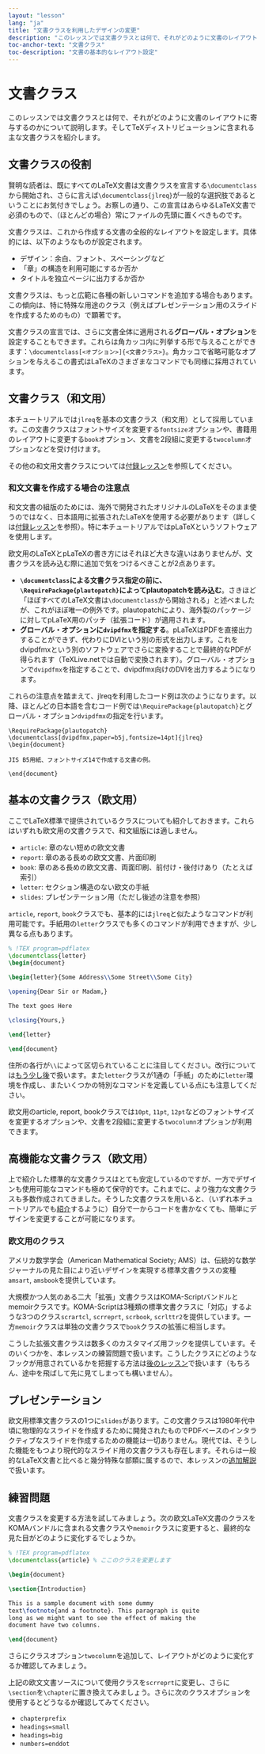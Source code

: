 ```yaml
---
layout: "lesson"
lang: "ja"
title: "文書クラスを利用したデザインの変更"
description: "このレッスンでは文書クラスとは何で、それがどのように文書のレイアウトに寄与するのかについて説明します。そしてTeXディストリビューションに含まれる主な文書クラスを紹介します。"
toc-anchor-text: "文書クラス"
toc-description: "文書の基本的なレイアウト設定"
---
```


# 文書クラス

<span class="summary">このレッスンでは文書クラスとは何で、それがどのように文書のレイアウトに寄与するのかについて説明します。そしてTeXディストリビューションに含まれる主な文書クラスを紹介します。</span>

## 文書クラスの役割

賢明な読者は、既にすべてのLaTeX文書は文書クラスを宣言する`\documentclass`から開始され、さらに言えば`\documentclass{jlreq}`が一般的な選択肢であるということにお気付きでしょう。お察しの通り、この宣言はあらゆるLaTeX文書で必須のもので、（ほとんどの場合）常にファイルの先頭に置くべきものです。

文書クラスは、これから作成する文書の全般的なレイアウトを設定します。具体的には、以下のようなものが設定されます。

* デザイン：余白、フォント、スペーシングなど
* 「章」の構造を利用可能にするか否か
* タイトルを独立ページに出力するか否か

文書クラスは、もっと広範に各種の新しいコマンドを追加する場合もあります。この傾向は、特に特殊な用途のクラス（例えばプレゼンテーション用のスライドを作成するためのもの）で顕著です。

文書クラスの宣言では、さらに文書全体に適用される**グローバル・オプション**を設定することもできます。これらは角カッコ内に列挙する形で与えることができます：`\documentclass[<オプション>]{<文書クラス>}`。角カッコで省略可能なオプションを与えるこの書式はLaTeXのさまざまなコマンドでも同様に採用されています。

## 文書クラス（和文用）

本チュートリアルでは`jlreq`を基本の文書クラス（和文用）として採用しています。この文書クラスはフォントサイズを変更する`fontsize`オプションや、書籍用のレイアウトに変更する`book`オプション、文書を2段組に変更する`twocolumn`オプションなどを受け付けます。

その他の和文用文書クラスについては[付録レッスン](language-02)を参照してください。

### 和文文書を作成する場合の注意点

和文文書の組版のためには、海外で開発されたオリジナルのLaTeXをそのまま使うのではなく、日本語用に拡張されたLaTeXを使用する必要があります（詳しくは[付録レッスン](language-01)を参照）。特に本チュートリアルではpLaTeXというソフトウェアを使用します。

欧文用のLaTeXとpLaTeXの書き方にはそれほど大きな違いはありませんが、文書クラスを読み込む際に追加で気をつけるべきことが2点あります。

* **`\documentclass`による文書クラス指定の前に、`\RequirePackage{plautopatch}`によってplautopatchを読み込む**。さきほど「ほぼすべてのLaTeX文書は`\documentclass`から開始される」と述べましたが、これがほぼ唯一の例外です。plautopatchにより、海外製のパッケージに対してpLaTeX用のパッチ（拡張コード）が適用されます。
* **グローバル・オプションに`dvipdfmx`を指定する**。pLaTeXはPDFを直接出力することができず、代わりにDVIという別の形式を出力します。これをdvipdfmxという別のソフトウェアでさらに変換することで最終的なPDFが得られます（TeXLive.netでは自動で変換されます）。グローバル・オプションで`dvipdfmx`を指定することで、dvipdfmx向けのDVIを出力するようになります。

これらの注意点を踏まえて、jlreqを利用したコード例は次のようになります。以降、ほとんどの日本語を含むコード例では`\RequirePackage{plautopatch}`とグローバル・オプション`dvipdfmx`の指定を行います。

```
\RequirePackage{plautopatch}
\documentclass[dvipdfmx,paper=b5j,fontsize=14pt]{jlreq}
\begin{document}

JIS B5用紙、フォントサイズ14で作成する文書の例。

\end{document}
```

## 基本の文書クラス（欧文用）

ここでLaTeX標準で提供されているクラスについても紹介しておきます。これらはいずれも欧文用の文書クラスで、和文組版には適しません。

* `article`: 章のない短めの欧文文書
* `report`: 章のある長めの欧文文書、片面印刷
* `book`: 章のある長めの欧文文書、両面印刷、前付け・後付けあり（たとえば索引）
* `letter`: セクション構造のない欧文の手紙
* `slides`: プレゼンテーション用（ただし後述の注意を参照）

`article`, `report`, `book`クラスでも、基本的には`jlreq`と似たようなコマンドが利用可能です。手紙用の`letter`クラスでも多くのコマンドが利用できますが、少し異なる点もあります。

```latex
% !TEX program=pdflatex
\documentclass{letter}
\begin{document}

\begin{letter}{Some Address\\Some Street\\Some City}

\opening{Dear Sir or Madam,}

The text goes Here

\closing{Yours,}

\end{letter}

\end{document}
```

住所の各行が`\\`によって区切られていることに注目してください。改行については[もう少し後](lesson-11)で扱います。また`letter`クラスが1通の「手紙」のために`letter`環境を作成し、またいくつかの特別なコマンドを定義している点にも注意してください。

欧文用のarticle, report, bookクラスでは`10pt`, `11pt`, `12pt`などのフォントサイズを変更するオプションや、文書を2段組に変更する`twocolumn`オプションが利用できます。

## 高機能な文書クラス（欧文用）

上で紹介した標準的な文書クラスはとても安定しているのですが、一方でデザインも使用可能なコマンドも極めて保守的です。これまでに、より強力な文書クラスも多数作成されてきました。そうした文書クラスを用いると、（いずれ本チュートリアルでも[紹介](lesson-11)するように）自分で一からコードを書かなくても、簡単にデザインを変更することが可能になります。

### 欧文用のクラス

アメリカ数学学会（American Mathematical Society; AMS）は、伝統的な数学ジャーナルの見た目により近いデザインを実現する標準文書クラスの変種`amsart`, `amsbook`を提供しています。

大規模かつ人気のある二大「拡張」文書クラスはKOMA-Scriptバンドルとmemoirクラスです。KOMA-Scriptは3種類の標準文書クラスに「対応」するような3つのクラス`scrartcl`, `scrreprt`, `scrbook`, `scrlttr2`を提供しています。一方`memoir`クラスは単独の文書クラスで`book`クラスの拡張に相当します。

こうした拡張文書クラスは数多くのカスタマイズ用フックを提供しています。そのいくつかを、本レッスンの練習問題で扱います。こうしたクラスにどのようなフックが用意されているかを把握する方法は[後のレッスン](lesson-16)で扱います（もちろん、途中を飛ばして先に見てしまっても構いません）。

## プレゼンテーション

欧文用標準文書クラスの1つに`slides`があります。この文書クラスは1980年代中頃に物理的なスライドを作成するために開発されたものでPDFベースのインタラクティブなスライドを作成するための機能は一切ありません。現代では、そうした機能をもつより現代的なスライド用の文書クラスも存在します。それらは一般的なLaTeX文書と比べると幾分特殊な部類に属するので、本レッスンの[追加解説](more-05)で扱います。

## 練習問題

文書クラスを変更する方法を試してみましょう。次の欧文LaTeX文書のクラスをKOMAバンドルに含まれる文書クラスや`memoir`クラスに変更すると、最終的な見た目がどのように変化するでしょうか。

```latex
% !TEX program=pdflatex
\documentclass{article} % ここのクラスを変更します

\begin{document}

\section{Introduction}

This is a sample document with some dummy
text\footnote{and a footnote}. This paragraph is quite
long as we might want to see the effect of making the
document have two columns.

\end{document}
```

さらにクラスオプション`twocolumn`を追加して、レイアウトがどのように変化するか確認してみましょう。

上記の欧文文書ソースについて使用クラスを`scrreprt`に変更し、さらに`\section`を`\chapter`に置き換えてみましょう。さらに次のクラスオプションを使用するとどうなるか確認してみてください。

- `chapterprefix`
- `headings=small`
- `headings=big`
- `numbers=enddot`
